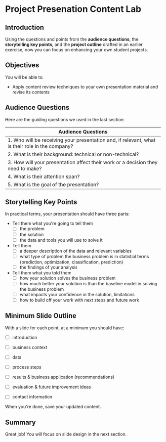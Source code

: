 # Project Presenation Content Lab

## Introduction

Using the questions and points from the **audience questions**, the **storytelling key points**, and the **project outline** drafted in an earlier exercise, now you can focus on enhancing your own student projects. 

## Objectives

You will be able to:

- Apply content review techniques to your own presentation material and revise its contents

## Audience Questions
Here are the guiding questions we used in the last section:


| Audience Questions |
| ---------- |
| 1. Who will be receiving your presentation and, if relevant, what is their role in the company?	|
| 2. What is their background: technical or non-technical?                                        |
| 3. How will your presentation affect their work or a decision they need to make?                |
| 4. What is their attention span?                                                                | 
| 5. What is the goal of the presentation?                                                        |


## Storytelling Key Points

In practical terms, your presentation should have three parts:

- Tell them what you're going to tell them
  - [ ] the problem
  - [ ] the solution
  - [ ] the data and tools you will use to solve it
- Tell them
  - [ ] a deeper description of the data and relevant variables
  - [ ] what type of problem the business problem is in statistial terms (prediction, optimization, classification, prediction)
  - [ ] the findings of your analysis
- Tell them what you told them
  - [ ] how your solution solves the business problem
  - [ ] how much better your solution is than the baseline model in solving the business problem
  - [ ] what impacts your confidence in the solution, limitations
  - [ ] how to build off your work with next steps and future work
  
## Minimum Slide Outline

With a slide for each point, at a minimum you should have:

- [ ] introduction
- [ ] business context
- [ ] data 
- [ ] process steps
- [ ] results & business application (recommendations)
- [ ] evaluation & future improvement ideas 
- [ ] contact information


When you're done, save your updated content.

## Summary

Great job! You will focus on slide design in the next section.
